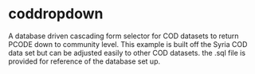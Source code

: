 # coddropdown

A database driven cascading form selector for COD datasets to return PCODE down to community level.  This example is built off the Syria COD data set but can be adjusted easily to other COD datasets.  the .sql file is provided for reference of the database set up.  
